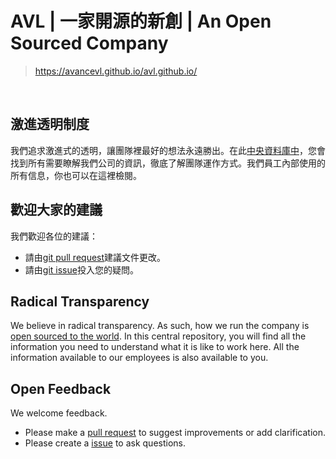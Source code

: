 # AVL | 一家開源的新創 | An Open Sourced Company

> https://avancevl.github.io/avl.github.io/

<br>

## 激進透明制度

我們追求激進式的透明，讓團隊裡最好的想法永遠勝出。在此[中央資料庫中](https://github.com/avancevl/avl.github.io)，您會找到所有需要瞭解我們公司的資訊，徹底了解團隊運作方式。我們員工內部使用的所有信息，你也可以在這裡檢閱。

## 歡迎大家的建議

我們歡迎各位的建議：
* 請由[git pull request](https://github.com/avancevl/avl.github.io/pull/new/master)建議文件更改。
* 請由[git issue](https://github.com/avancevl/avl.github.io/issues/new)投入您的疑問。


## Radical Transparency

We believe in radical transparency. As such, how we run the company is [open sourced to the world](https://github.com/avancevl/avl.github.io). In this central repository, you will find all the information you need to understand what it is like to work here. All the information available to our employees is also available to you.

## Open Feedback

We welcome feedback.
* Please make a [pull request](https://github.com/avancevl/avl.github.io/pull/new/master) to suggest improvements or add clarification.
* Please create a [issue](https://github.com/avancevl/avl.github.io/issues/new) to ask questions.